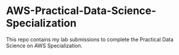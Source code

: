 # AWS-Practical-Data-Science-Specialization
This repo contains my lab submissions to complete the Practical Data Science on AWS Specialization.
